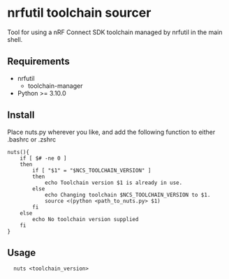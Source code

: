 # nrfutil toolchain sourcer

Tool for using a nRF Connect SDK toolchain managed by nrfutil in the main shell.

## Requirements
- nrfutil
  - toolchain-manager
- Python >= 3.10.0

## Install
Place nuts.py wherever you like, and add the following function to either .bashrc or .zshrc

```
nuts(){
    if [ $# -ne 0 ]
    then
        if [ "$1" = "$NCS_TOOLCHAIN_VERSION" ]
        then
            echo Toolchain version $1 is already in use.
        else
            echo Changing toolchain $NCS_TOOLCHAIN_VERSION to $1.
            source <(python <path_to_nuts.py> $1)
        fi
    else
        echo No toolchain version supplied
    fi
}
```

## Usage
```
  nuts <toolchain_version>
```

